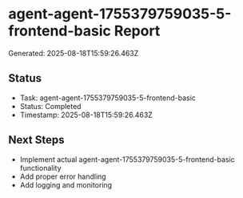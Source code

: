 # agent-agent-1755379759035-5-frontend-basic Report

Generated: 2025-08-18T15:59:26.463Z

## Status
- Task: agent-agent-1755379759035-5-frontend-basic
- Status: Completed
- Timestamp: 2025-08-18T15:59:26.463Z

## Next Steps
- Implement actual agent-agent-1755379759035-5-frontend-basic functionality
- Add proper error handling
- Add logging and monitoring

